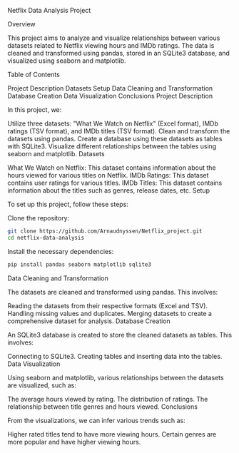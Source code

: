 Netflix Data Analysis Project

Overview

This project aims to analyze and visualize relationships between various datasets related to Netflix viewing hours and IMDb ratings. The data is cleaned and transformed using pandas, stored in an SQLite3 database, and visualized using seaborn and matplotlib.

Table of Contents

Project Description
Datasets
Setup
Data Cleaning and Transformation
Database Creation
Data Visualization
Conclusions
Project Description

In this project, we:

Utilize three datasets: "What We Watch on Netflix" (Excel format), IMDb ratings (TSV format), and IMDb titles (TSV format).
Clean and transform the datasets using pandas.
Create a database using these datasets as tables with SQLite3.
Visualize different relationships between the tables using seaborn and matplotlib.
Datasets

What We Watch on Netflix: This dataset contains information about the hours viewed for various titles on Netflix.
IMDb Ratings: This dataset contains user ratings for various titles.
IMDb Titles: This dataset contains information about the titles such as genres, release dates, etc.
Setup

To set up this project, follow these steps:

Clone the repository:
```sh
git clone https://github.com/Arnaudnyssen/Netflix_project.git
cd netflix-data-analysis
```
Install the necessary dependencies:
```sh
pip install pandas seaborn matplotlib sqlite3
```
Data Cleaning and Transformation

The datasets are cleaned and transformed using pandas. This involves:

Reading the datasets from their respective formats (Excel and TSV).
Handling missing values and duplicates.
Merging datasets to create a comprehensive dataset for analysis.
Database Creation

An SQLite3 database is created to store the cleaned datasets as tables. This involves:

Connecting to SQLite3.
Creating tables and inserting data into the tables.
Data Visualization

Using seaborn and matplotlib, various relationships between the datasets are visualized, such as:

The average hours viewed by rating.
The distribution of ratings.
The relationship between title genres and hours viewed.
Conclusions

From the visualizations, we can infer various trends such as:

Higher rated titles tend to have more viewing hours.
Certain genres are more popular and have higher viewing hours.
